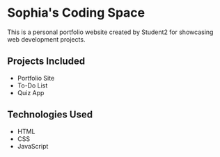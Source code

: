 # Sophia's Coding Space

This is a personal portfolio website created by Student2 for showcasing web development projects.

## Projects Included
- Portfolio Site
- To-Do List
- Quiz App

## Technologies Used
- HTML
- CSS
- JavaScript
